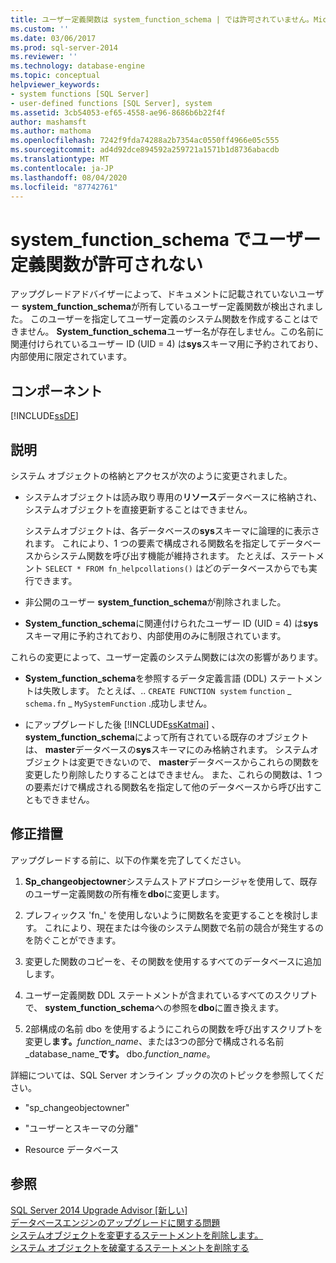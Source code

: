 ```yaml
---
title: ユーザー定義関数は system_function_schema | では許可されていません。Microsoft Docs
ms.custom: ''
ms.date: 03/06/2017
ms.prod: sql-server-2014
ms.reviewer: ''
ms.technology: database-engine
ms.topic: conceptual
helpviewer_keywords:
- system functions [SQL Server]
- user-defined functions [SQL Server], system
ms.assetid: 3cb54053-ef65-4558-ae96-8686b6b22f4f
author: mashamsft
ms.author: mathoma
ms.openlocfilehash: 7242f9fda74288a2b7354ac0550ff4966e05c555
ms.sourcegitcommit: ad4d92dce894592a259721a1571b1d8736abacdb
ms.translationtype: MT
ms.contentlocale: ja-JP
ms.lasthandoff: 08/04/2020
ms.locfileid: "87742761"
---
```

# <a name="user-defined-functions-are-not-allowed-in-system_function_schema"></a>system_function_schema でユーザー定義関数が許可されない
  アップグレードアドバイザーによって、ドキュメントに記載されていないユーザー **system_function_schema**が所有しているユーザー定義関数が検出されました。 このユーザーを指定してユーザー定義のシステム関数を作成することはできません。 **System_function_schema**ユーザー名が存在しません。この名前に関連付けられているユーザー ID (UID = 4) は**sys**スキーマ用に予約されており、内部使用に限定されています。  
  
## <a name="component"></a>コンポーネント  
 [!INCLUDE[ssDE](../../includes/ssde-md.md)]  
  
## <a name="description"></a>説明  
 システム オブジェクトの格納とアクセスが次のように変更されました。  
  
-   システムオブジェクトは読み取り専用の**リソース**データベースに格納され、システムオブジェクトを直接更新することはできません。  
  
     システムオブジェクトは、各データベースの**sys**スキーマに論理的に表示されます。 これにより、1 つの要素で構成される関数名を指定してデータベースからシステム関数を呼び出す機能が維持されます。 たとえば、ステートメント `SELECT * FROM fn_helpcollations()` はどのデータベースからでも実行できます。  
  
-   非公開のユーザー **system_function_schema**が削除されました。  
  
-   **System_function_schema**に関連付けられたユーザー ID (UID = 4) は**sys**スキーマ用に予約されており、内部使用のみに制限されています。  
  
 これらの変更によって、ユーザー定義のシステム関数には次の影響があります。  
  
-   **System_function_schema**を参照するデータ定義言語 (DDL) ステートメントは失敗します。 たとえば、.. `CREATE FUNCTION system` `function` \_ `schema.fn` \_ `MySystemFunction` .成功しません。  
  
-   にアップグレードした後 [!INCLUDE[ssKatmai](../../includes/sskatmai-md.md)] 、 **system_function_schema**によって所有されている既存のオブジェクトは、 **master**データベースの**sys**スキーマにのみ格納されます。 システムオブジェクトは変更できないので、 **master**データベースからこれらの関数を変更したり削除したりすることはできません。 また、これらの関数は、1 つの要素だけで構成される関数名を指定して他のデータベースから呼び出すこともできません。  
  
## <a name="corrective-action"></a>修正措置  
 アップグレードする前に、以下の作業を完了してください。  
  
1.  **Sp_changeobjectowner**システムストアドプロシージャを使用して、既存のユーザー定義関数の所有権を**dbo**に変更します。  
  
2.  プレフィックス 'fn_' を使用しないように関数名を変更することを検討します。 これにより、現在または今後のシステム関数で名前の競合が発生するのを防ぐことができます。  
  
3.  変更した関数のコピーを、その関数を使用するすべてのデータベースに追加します。  
  
4.  ユーザー定義関数 DDL ステートメントが含まれているすべてのスクリプトで、 **system_function_schema**への参照を**dbo**に置き換えます。  
  
5.  2部構成の名前 dbo を使用するようにこれらの関数を呼び出すスクリプトを変更し**ます。**_function_name_、または3つの部分で構成される名前_database_name_**です。** dbo.*function_name*。  
  
 詳細については、SQL Server オンライン ブックの次のトピックを参照してください。  
  
-   "sp_changeobjectowner"  
  
-   "ユーザーとスキーマの分離"  
  
-   Resource データベース  
  
## <a name="see-also"></a>参照  
 [SQL Server 2014 Upgrade Advisor &#91;新しい&#93;](sql-server-2014-upgrade-advisor.md)   
 [データベースエンジンのアップグレードに関する問題](../../../2014/sql-server/install/database-engine-upgrade-issues.md)   
 [システムオブジェクトを変更するステートメントを削除します。](../../../2014/sql-server/install/remove-statements-that-modify-system-objects.md)   
 [システム オブジェクトを破棄するステートメントを削除する](../../../2014/sql-server/install/remove-statements-that-drop-system-objects.md)  
  
  

